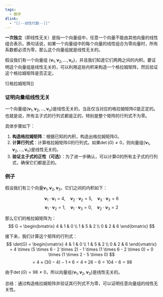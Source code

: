 ```yaml
---
tags:
  - 数学
dlink:
  - "[[--线性代数--]]"
---
```

**一次独立**（即线性无关）是指一个向量组中，任意一个向量不能由其他向量的线性组合表示。换句话说，如果一个向量组中的每个向量的线性组合为零向量时，所有系数都必须为零，那么这个向量组就是线性无关的。

假设我们有一个向量组 $\{\mathbf{v}_1, \mathbf{v}_2, \ldots, \mathbf{v}_n\}$，并且我们知道它们两两之间的内积。要证明这个向量组是线性无关的，可以利用这些内积来构造一个格拉姆矩阵，然后验证这个格拉姆矩阵是否正定。

![[格拉姆矩阵]]
### 证明向量组线性无关
一个向量组$\{\mathbf{v}_1, \mathbf{v}_2, \ldots, \mathbf{v}_n\}$是线性无关的，当且仅当对应的格拉姆矩阵$G$是正定的。也就是说，所有主子式的行列式都是正的，特别是整个矩阵的行列式不为零。

具体步骤如下：

1. **构造格拉姆矩阵**：根据已知的内积，构造出格拉姆矩阵$G$。
2. **计算行列式**：计算格拉姆矩阵$G$的行列式。如果$\det(G) \neq 0$，则向量组$\{\mathbf{v}_1, \mathbf{v}_2, \ldots, \mathbf{v}_n\}$是线性无关的。
3. **验证主子式的正性（可选）**：为了进一步确认，可以计算$G$的所有主子式的行列式，确保它们都是正的。

### 例子
假设我们有三个向量$\mathbf{v}_1, \mathbf{v}_2, \mathbf{v}_3$，它们之间的内积如下：

$$
\mathbf{v}_1 \cdot \mathbf{v}_1 = 4, \quad \mathbf{v}_2 \cdot \mathbf{v}_2 = 5, \quad \mathbf{v}_3 \cdot \mathbf{v}_3 = 6
$$
$$
\mathbf{v}_1 \cdot \mathbf{v}_2 = 1, \quad \mathbf{v}_1 \cdot \mathbf{v}_3 = 0, \quad \mathbf{v}_2 \cdot \mathbf{v}_3 = 2
$$

那么它们的格拉姆矩阵为：
$$
G = \begin{bmatrix}
4 & 1 & 0 \\
1 & 5 & 2 \\
0 & 2 & 6
\end{bmatrix}
$$

接下来，我们计算这个矩阵的行列式：
$$
\det(G) = \begin{vmatrix}
4 & 1 & 0 \\
1 & 5 & 2 \\
0 & 2 & 6
\end{vmatrix} = 4 \times (5 \times 6 - 2 \times 2) - 1 \times (1 \times 6 - 2 \times 0) + 0 \times (1 \times 2 - 5 \times 0)
$$
$$
= 4 \times (30 - 4) - 1 \times 6 = 4 \times 26 - 6 = 104 - 6 = 98
$$

由于$\det(G) = 98 \neq 0$，所以向量组$\{\mathbf{v}_1, \mathbf{v}_2, \mathbf{v}_3\}$是线性无关的。

总结：通过构造格拉姆矩阵并验证其行列式不为零，可以证明任意向量组的线性无关性。